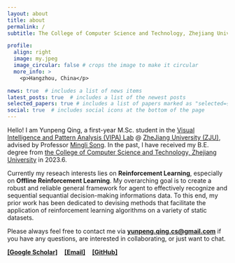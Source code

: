 ```yaml
---
layout: about
title: about
permalink: /
subtitle: The College of Computer Science and Technology, Zhejiang University

profile:
  align: right
  image: my.jpeg
  image_circular: false # crops the image to make it circular
  more_info: >
    <p>Hangzhou, China</p>

news: true  # includes a list of news items
latest_posts: true  # includes a list of the newest posts
selected_papers: true # includes a list of papers marked as "selected={true}"
social: true  # includes social icons at the bottom of the page
---
```


Hello! I am Yunpeng Qing, a first-year M.Sc. student in the [Visual Intelligence and Pattern Analysis (VIPA) Lab](https://www.zju.edu.cn/english/) @ [ZheJiang University (ZJU)](https://www.zju.edu.cn/english/), advised by Professor [Mingli Song](https://person.zju.edu.cn/en/msong). In the past, I have received my B.E. degree from [the College of Computer Science and Technology, Zhejiang University](http://www.en.cs.zju.edu.cn/) in 2023.6.

Currently my reseach interests lies on **Reinforcement Learning**, especially on **Offline Reinforcement Learning**. My overarching goal is to create a robust and reliable general framework for agent to effectively recognize and sequential sequantial decision-making informations data. To this end, my prior work has been dedicated to devising methods that facilitate the application of reinforcement learning algorithms on a variety of static datasets.  

Please always feel free to contact me via [**yunpeng.qing.cs@gmail.com**](mailto:yunpeng.qing.cs@gmail.com) if you have any questions, are interested in collaborating, or just want to chat.

 <i class="ai ai-google-scholar"></i> [**[Google Scholar]**](https://scholar.google.com/citations?user=-RvDl44AAAAJ&hl=zh-CN) &nbsp;&nbsp; <i class="fa fa-envelope"></i> [**[Email]**](mailto:yunpeng.qing.cs@gmail.com) &nbsp;&nbsp; <i class="fa fa-github"></i> [**[GitHub]**](https://github.com/Plankson) &nbsp;&nbsp; 